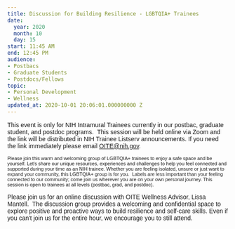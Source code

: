 ```yaml
---
title: Discussion for Building Resilience - LGBTQIA+ Trainees
date:
  year: 2020
  month: 10
  day: 15
start: 11:45 AM
end: 12:45 PM
audience:
- Postbacs
- Graduate Students
- Postdocs/Fellows
topic:
- Personal Development
- Wellness
updated_at: 2020-10-01 20:06:01.000000000 Z
---
```

<span style="font-family: arial, helvetica, sans-serif;">This event is
only for NIH Intramural Trainees currently in our postbac, graduate
student, and postdoc programs.  This session will be held online via
Zoom and the link will be distributed in NIH Trainee Listserv
announcements. If you need the link immediately please email
OITE@nih.gov. </span>

<span style="font-family: arial, helvetica, sans-serif; font-size:
11px;">Please join this warm and welcoming group of LGBTQIA+ trainees to
enjoy a safe space and be yourself. Let's share our unique resources,
experiences and challenges to help you feel connected and supported
during your time as an NIH trainee. Whether you are feeling isolated,
unsure or just want to expand your community, this LGBTQIA+ group is for
you.  Labels are less important than your feeling connected to our
community; come join us wherever you are on your own personal journey.
This session is open to trainees at all levels (postbac, grad, and
postdoc).</span>

<span style="font-family: arial, helvetica, sans-serif;">Please join us
for an online discussion with OITE Wellness Advisor, Lissa Mantell.  The
discussion group provides a welcoming and confidential space to explore
positive and proactive ways to build resilience and self-care skills.
Even if you can\'t join us for the entire hour, we encourage you to
still attend. </span>

<span style="font-family: arial, helvetica, sans-serif;"> </span>

 

 
